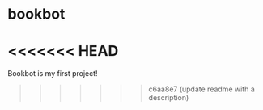 # bookbot
<<<<<<< HEAD
=======
Bookbot is my first project!
>>>>>>> c6aa8e7 (update readme with a description)
